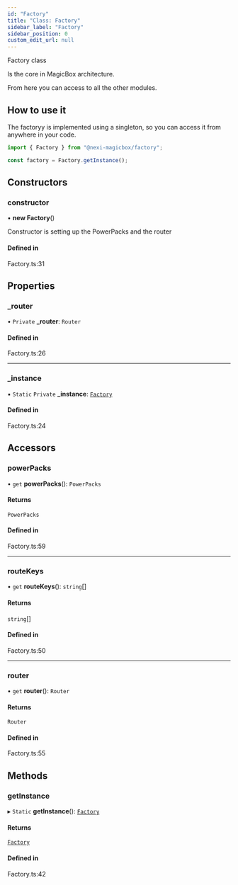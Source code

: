 ```yaml
---
id: "Factory"
title: "Class: Factory"
sidebar_label: "Factory"
sidebar_position: 0
custom_edit_url: null
---
```


Factory class

Is the core in MagicBox architecture.

From here you can access to all the other modules. 

## How to use it
The factoryy is implemented using a singleton, so you can access it from anywhere in your code.
```typescript
import { Factory } from "@nexi-magicbox/factory";

const factory = Factory.getInstance();

```

## Constructors

### constructor

• **new Factory**()

Constructor is setting up the PowerPacks and the router

#### Defined in

Factory.ts:31

## Properties

### \_router

• `Private` **\_router**: `Router`

#### Defined in

Factory.ts:26

___

### \_instance

▪ `Static` `Private` **\_instance**: [`Factory`](Factory.md)

#### Defined in

Factory.ts:24

## Accessors

### powerPacks

• `get` **powerPacks**(): `PowerPacks`

#### Returns

`PowerPacks`

#### Defined in

Factory.ts:59

___

### routeKeys

• `get` **routeKeys**(): `string`[]

#### Returns

`string`[]

#### Defined in

Factory.ts:50

___

### router

• `get` **router**(): `Router`

#### Returns

`Router`

#### Defined in

Factory.ts:55

## Methods

### getInstance

▸ `Static` **getInstance**(): [`Factory`](Factory.md)

#### Returns

[`Factory`](Factory.md)

#### Defined in

Factory.ts:42

